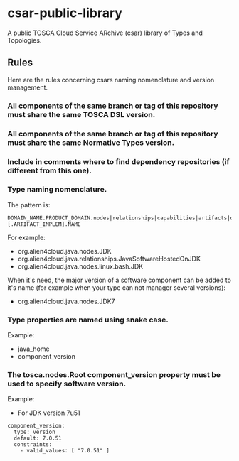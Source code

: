# csar-public-library
A public TOSCA Cloud Service ARchive (csar) library of Types and Topologies.

## Rules

Here are the rules concerning csars naming nomenclature and version management.

### All components of the same branch or tag of this repository must share the same TOSCA DSL version.

### All components of the same branch or tag of this repository must share the same Normative Types version.

### Include in comments where to find dependency repositories (if different from this one).

### Type naming nomenclature.

The pattern is:

```
DOMAIN_NAME.PRODUCT_DOMAIN.nodes|relationships|capabilities|artifacts|datatypes[.PLATFORM][.ARTIFACT_IMPLEM].NAME
```

For example:

- org.alien4cloud.java.nodes.JDK
- org.alien4cloud.java.relationships.JavaSoftwareHostedOnJDK
- org.alien4cloud.java.nodes.linux.bash.JDK

When it's need, the major version of a software component can be added to it's name (for example when your type can not manager several versions):

- org.alien4cloud.java.nodes.JDK7

### Type properties are named using snake case.

Example: 

- java_home
- component_version

### The tosca.nodes.Root component_version property must be used to specify software version.

Example: 

- For JDK version 7u51 

```
component_version:
  type: version
  default: 7.0.51
  constraints:
    - valid_values: [ "7.0.51" ]
```
